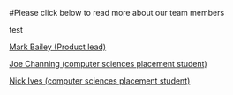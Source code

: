 #Please click below to read more about our team members

test

<a class="UL" href="./dr-mark-a-bailey">Mark Bailey (Product lead)</a>

<a class="UL" href="./joe-channing">Joe Channing (computer sciences placement student)</a>

<a class="UL" href="./nick-ives">Nick Ives (computer sciences placement student)</a>
